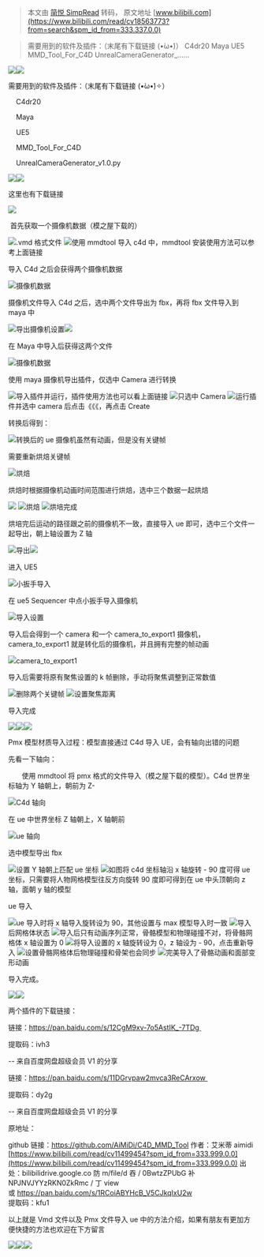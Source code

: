 > 本文由 [简悦 SimpRead](http://ksria.com/simpread/) 转码， 原文地址 [www.bilibili.com](https://www.bilibili.com/read/cv18563773?from=search&spm_id_from=333.337.0.0)

> 需要用到的软件及插件：（末尾有下载链接 (•̀ω•́)） C4dr20 Maya UE5 MMD_Tool_For_C4D UnrealCameraGenerator_......

![](http://i0.hdslb.com/bfs/article/02db465212d3c374a43c60fa2625cc1caeaab796.png)![](http://i0.hdslb.com/bfs/article/4adb9255ada5b97061e610b682b8636764fe50ed.png)

需要用到的软件及插件：（末尾有下载链接 (•̀ω•́)✧）  

    C4dr20   

    Maya

    UE5

    MMD_Tool_For_C4D

    UnrealCameraGenerator_v1.0.py

![](http://i0.hdslb.com/bfs/article/card/ae29294258b75971f7a93e27c1a3bc5fc13ccf67.png)![](http://i0.hdslb.com/bfs/article/card/945f5eb0ba4c05caecb19d8907e981e80d41cc7c.png)

这里也有下载链接

![](http://i0.hdslb.com/bfs/article/4adb9255ada5b97061e610b682b8636764fe50ed.png)

 首先获取一个摄像机数据（模之屋下载的）

![](http://i0.hdslb.com/bfs/article/5bd9232038234df75838563e20fa4c60bc83a42c.png@905w_35h_progressive.webp).vmd 格式文件 ![](http://i0.hdslb.com/bfs/article/83e5e4ec55798f7d166d0b3ad560298369bca83f.png@942w_191h_progressive.webp)使用 mmdtool 导入 c4d 中，mmdtool 安装使用方法可以参考上面链接

导入 C4d 之后会获得两个摄像机数据

![](http://i0.hdslb.com/bfs/article/657caf4390c813b8ca054d28613bb044dfee6c04.png@942w_435h_progressive.webp)摄像机数据

摄像机文件导入 C4d 之后，选中两个文件导出为 fbx，再将 fbx 文件导入到 maya 中

![](http://i0.hdslb.com/bfs/article/a58902ed5988c2c108a676ed74a06842140ca1e1.png@711w_887h_progressive.webp)导出摄像机设置![](http://i0.hdslb.com/bfs/article/db75225feabec8d8b64ee7d3c7165cd639554cbc.png)

在 Maya 中导入后获得这两个文件  

![](http://i0.hdslb.com/bfs/article/a7ef53ba98288720022fafc8408df6a91dc2598b.png@942w_494h_progressive.webp)摄像机数据

使用 maya 摄像机导出插件，仅选中 Camera 进行转换

![](http://i0.hdslb.com/bfs/article/2a53373d2d3593f619dc4b959e0644f22d4f13f4.png@942w_650h_progressive.webp)导入插件并运行，插件使用方法也可以看上面链接 ![](http://i0.hdslb.com/bfs/article/ed2336f137f9f49fceefdf3565c4c874ee4280bc.png@537w_69h_progressive.webp)只选中 Camera ![](http://i0.hdslb.com/bfs/article/cf4517e9ffd419013b8b60aa51ae9cbf96cc4e14.png@704w_186h_progressive.webp)运行插件并选中 camera 后点击《《《，再点击 Create

转换后得到：

![](http://i0.hdslb.com/bfs/article/aecbd8bc0c9a98eccd7c711b9f221d5dcce034e4.png@942w_551h_progressive.webp)转换后的 ue 摄像机虽然有动画，但是没有关键帧

需要重新烘焙关键帧

![](http://i0.hdslb.com/bfs/article/da0f192a08fb9a7587e9b0b5bc96708fab02484e.png@942w_1224h_progressive.webp)烘焙

烘焙时根据摄像机动画时间范围进行烘焙，选中三个数据一起烘焙

![](http://i0.hdslb.com/bfs/article/ef44e7eb0b9b6d63e8204d1419203fb642f2c15e.png@455w_86h_progressive.webp) ![](http://i0.hdslb.com/bfs/article/1d7743eb752071423d1b61f97fdb5b2f141da3c9.png@942w_689h_progressive.webp)烘焙 ![](http://i0.hdslb.com/bfs/article/b8c9d7a80d8902308e6c4e1811b1088daa180533.png@942w_476h_progressive.webp)烘培完成

烘培完后运动的路径跟之前的摄像机不一致，直接导入 ue 即可，选中三个文件一起导出，朝上轴设置为 Z 轴

![](http://i0.hdslb.com/bfs/article/08e5be62aba1d9e34469732b4882241ec3cf1c4f.png@599w_1044h_progressive.webp)导出![](http://i0.hdslb.com/bfs/article/71bf2cd56882a2e97f8b3477c9256f8b09f361d3.png)

进入 UE5  

![](http://i0.hdslb.com/bfs/article/dfa9cfeabf391929774ac59b79b57e6cc33cbc78.png@464w_926h_progressive.webp)小扳手导入

在 ue5 Sequencer 中点小扳手导入摄像机

![](http://i0.hdslb.com/bfs/article/01003305c0d8fdd111a2f9d24180107a890e8ab7.png@684w_510h_progressive.webp)导入设置

导入后会得到一个 camera 和一个 camera_to_export1 摄像机，camera_to_export1 就是转化后的摄像机，并且拥有完整的帧动画

![](http://i0.hdslb.com/bfs/article/0276bb8f9e5171d7d90876f4334b4dcc3418095c.png@942w_201h_progressive.webp)camera_to_export1

导入后需要将原有聚焦设置的 k 帧删除，手动将聚焦调整到正常数值

![](http://i0.hdslb.com/bfs/article/5f803358ed75dc0b275f8517f82878261db50500.png@942w_84h_progressive.webp)删除两个关键帧 ![](http://i0.hdslb.com/bfs/article/cd1dc2a3ccb5a767bfd3028be10a6c7ab5375ff9.png@740w_248h_progressive.webp)设置聚焦距离

导入完成

![](http://i0.hdslb.com/bfs/article/4aa545dccf7de8d4a93c2b2b8e3265ac0a26d216.png)![](http://i0.hdslb.com/bfs/article/db75225feabec8d8b64ee7d3c7165cd639554cbc.png)![](http://i0.hdslb.com/bfs/article/71bf2cd56882a2e97f8b3477c9256f8b09f361d3.png)

Pmx 模型材质导入过程：模型直接通过 C4d 导入 UE，会有轴向出错的问题  

先看一下轴向：

       使用 mmdtool 将 pmx 格式的文件导入（模之屋下载的模型）。C4d 世界坐标轴为 Y 轴朝上，朝前为 Z-

![](http://i0.hdslb.com/bfs/article/351c766ab7b1400355b5f276a4201e888aa982f3.png@942w_743h_progressive.webp)C4d 轴向

在 ue 中世界坐标 Z 轴朝上，X 轴朝前

![](http://i0.hdslb.com/bfs/article/2b19817efc2dffe288457918129ee1d6f1cb5108.png@942w_587h_progressive.webp)ue 轴向

选中模型导出 fbx

![](http://i0.hdslb.com/bfs/article/a1bc74d24d12efc8009e37db1ffbe26c7d636794.png@711w_887h_progressive.webp)设置 Y 轴朝上匹配 ue 坐标 ![](http://i0.hdslb.com/bfs/article/2ef54dd8a1d93cc64d4ac919886b6c395cb12ecc.png@942w_606h_progressive.webp)如图将 c4d 坐标轴沿 x 轴旋转 - 90 度可得 ue 坐标，只需要将人物网格模型往反方向旋转 90 度即可得到在 ue 中头顶朝向 z 轴，面朝 y 轴的模型

ue 导入

![](http://i0.hdslb.com/bfs/article/a3fade2ffa3e3097f57be4a3fc493c1e11c0fda8.png@624w_1232h_progressive.webp)ue 导入时将 x 轴导入旋转设为 90，其他设置与 max 模型导入时一致 ![](http://i0.hdslb.com/bfs/article/975dd532b3d587b8e0bf27efdb187eb9a6b487c6.png@942w_374h_progressive.webp)导入后网格体状态 ![](http://i0.hdslb.com/bfs/article/16e4b67c5e597dc64888f0b34edee8ae55fd75a1.png@942w_317h_progressive.webp)导入后只有动画序列正常，骨骼模型和物理碰撞不对，将骨骼网格体 x 轴设置为 0 ![](http://i0.hdslb.com/bfs/article/e4ffdf3fcef3656d3fc3e1e040fe801f98189948.png@942w_618h_progressive.webp)将导入设置的 x 轴旋转设为 0，z 轴设为 - 90，点击重新导入 ![](http://i0.hdslb.com/bfs/article/c3703fd26a9995ecb12ee1b8ecbe16e0d1f6526d.png@942w_642h_progressive.webp)设置骨骼网格体后物理碰撞和骨架也会同步 ![](http://i0.hdslb.com/bfs/article/2a354e499b03310639a7204020d9d754d9be1137.png@942w_678h_progressive.webp)完美导入了骨骼动画和面部变形动画

导入完成。  

![](http://i0.hdslb.com/bfs/article/4aa545dccf7de8d4a93c2b2b8e3265ac0a26d216.png)![](http://i0.hdslb.com/bfs/article/02db465212d3c374a43c60fa2625cc1caeaab796.png)

两个插件的下载链接：  

链接：https://pan.baidu.com/s/12CgM9xv-7o5AstIK_-7TDg 

提取码：ivh3 

-- 来自百度网盘超级会员 V1 的分享

链接：https://pan.baidu.com/s/11DGrvpaw2mvca3ReCArxow 

提取码：dy2g 

-- 来自百度网盘超级会员 V1 的分享

原地址：

github 链接：https://github.com/AiMiDi/C4D_MMD_Tool 作者：艾米蒂 aimidi [https://www.bilibili.com/read/cv11499454?spm_id_from=333.999.0.0](https://www.bilibili.com/read/cv11499454?spm_id_from=333.999.0.0) 出处：bilibilidrive.google.co 防 m/file/d 吞 / 0BwtzZPUbG 补 NPJNVJYYzRKN0ZkRmc / 丁 view  
或 https://pan.baidu.com/s/1RCoiABYHcB_V5CJkqIxU2w  
提取码：kfu1

以上就是 Vmd 文件以及 Pmx 文件导入 ue 中的方法介绍，如果有朋友有更加方便快捷的方法也欢迎在下方留言

![](http://i0.hdslb.com/bfs/article/0117cbba35e51b0bce5f8c2f6a838e8a087e8ee7.png)![](http://i0.hdslb.com/bfs/article/4adb9255ada5b97061e610b682b8636764fe50ed.png)![](http://i0.hdslb.com/bfs/article/02db465212d3c374a43c60fa2625cc1caeaab796.png)